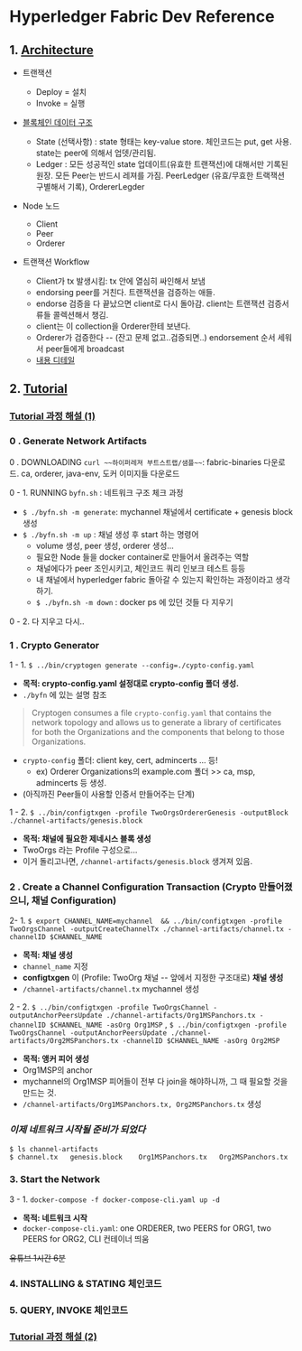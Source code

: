 # Hyperledger Fabric Dev Reference

## 1. [Architecture](https://hyperledger-fabric.readthedocs.io/en/release-1.2/arch-deep-dive.html)

- 트랜잭션
  - Deploy = 설치
  - Invoke = 실행

- [블록체인 데이터 구조](https://hyperledger-fabric.readthedocs.io/en/release-1.2/arch-deep-dive.html#blockchain-datastructures)
  - State (선택사항) : state 형태는 key-value store. 체인코드는 put, get 사용. state는 peer에 의해서 업뎃/관리됨.
  - Ledger : 모든 성공적인 state 업데이트(유효한 트랜잭션)에 대해서만 기록된 원장. 모든 Peer는 반드시 레져를 가짐. PeerLedger (유효/무효한 트랙잭션 구별해서 기록), OrdererLegder

- Node 노드
  - Client
  - Peer
  - Orderer

- 트랜잭션 Workflow
  - Client가 tx 발생시킴: tx 안에 열심히 싸인해서 보냄
  - endorsing peer를 거친다. 트랜잭션을 검증하는 애들.
  - endorse 검증을 다 끝났으면 client로 다시 돌아감. client는 트랜잭션 검증서류들 콜렉션해서 챙김.
  - client는 이 collection을 Orderer한테 보낸다. 
  - Orderer가 검증한다 -- (잔고 문제 없고..검증되면..) endorsement 순서 세워서 peer들에게 broadcast
  - [내용 디테일](https://hyperledger-fabric.readthedocs.io/en/release-1.2/arch-deep-dive.html#the-client-creates-a-transaction-and-sends-it-to-endorsing-peers-of-its-choice)


## 2. [Tutorial](https://hyperledger-fabric.readthedocs.io/en/release-1.2/tutorials.html)

### [Tutorial 과정 해설 (1)](http://hyperledger-dwmeetup.mybluemix.net/tutorial1.html)

### 0 . **Generate Network Artifacts**

0 . DOWNLOADING `curl ~~하이퍼레져 부트스트랩/샘플~~`: fabric-binaries 다운로드. ca, orderer, java-env, 도커 이미지들 다운로드

0 - 1. RUNNING `byfn.sh` : 네트워크 구조 체크 과정

  - `$ ./byfn.sh -m generate`: mychannel 채널에서 certificate + genesis block 생성
  - `$ ./byfn.sh -m up` : 채널 생성 후 start 하는 명령어
    - volume 생성, peer 생성, orderer 생성...
    - 필요한 Node 들을 docker container로 만들어서 올려주는 역할
    - 채널에다가 peer 조인시키고, 체인코드 쿼리 인보크 테스트 등등 
    - 내 채널에서 hyperledger fabric 돌아갈 수 있는지 확인하는 과정이라고 생각하기.
    - `$ ./byfn.sh -m down` : docker ps 에 있던 것들 다 지우기

0 - 2. 다 지우고 다시..

### 1 . **Crypto Generator**
  
1 - 1. `$ ../bin/cryptogen generate --config=./cypto-config.yaml`
    
  - **목적: crypto-config.yaml 설정대로 crypto-config 폴더 생성.**
  - `./byfn` 에 있는 설명 참조
  > Cryptogen consumes a file ``crypto-config.yaml`` that contains the network topology and allows us to generate a library of certificates for both the Organizations and the components that belong to those Organizations. 
  - `crypto-config` 폴더: client key, cert, admincerts ... 등! 
    - ex) Orderer Organizations의 example.com 폴더 >> ca, msp, admincerts 등 생성.
  - (아직까진 Peer들이 사용할 인증서 만들어주는 단계)
  
1 - 2. `$ ../bin/configtxgen -profile TwoOrgsOrdererGenesis -outputBlock ./channel-artifacts/genesis.block` 
  
  - **목적: 채널에 필요한 제네시스 블록 생성**
  - TwoOrgs 라는 Profile 구성으로... 
  - 이거 돌리고나면, `/channel-artifacts/genesis.block` 생겨져 있음.

### 2 . **Create a Channel Configuration Transaction** (Crypto 만들어졌으니, 채널 Configuration)
2- 1. `$ export CHANNEL_NAME=mychannel  && ../bin/configtxgen -profile TwoOrgsChannel -outputCreateChannelTx ./channel-artifacts/channel.tx -channelID $CHANNEL_NAME`

  - **목적: 채널 생성**
  - `channel_name` 지정
  - **configtxgen** 이 (Profile: TwoOrg 채널 -- 앞에서 지정한 구조대로) **채널 생성**
  - `/channel-artifacts/channel.tx` mychannel 생성
  
2 - 2. `$ ../bin/configtxgen -profile TwoOrgsChannel -outputAnchorPeersUpdate ./channel-artifacts/Org1MSPanchors.tx -channelID $CHANNEL_NAME -asOrg Org1MSP`
, `$ ../bin/configtxgen -profile TwoOrgsChannel -outputAnchorPeersUpdate ./channel-artifacts/Org2MSPanchors.tx -channelID $CHANNEL_NAME -asOrg Org2MSP`
  - **목적: 앵커 피어 생성**
  - Org1MSP의 anchor
  - mychannel의 Org1MSP 피어들이 전부 다 join을 해야하니까, 그 때 필요할 것을 만드는 것.
  - `/channel-artifacts/Org1MSPanchors.tx, Org2MSPanchors.tx` 생성 

### *이제 네트워크 시작될 준비가 되었다*
```
$ ls channel-artifacts
$ channel.tx   genesis.block    Org1MSPanchors.tx   Org2MSPanchors.tx
```

### 3. **Start the Network**
3 - 1. `docker-compose -f docker-compose-cli.yaml up -d`

  - **목적: 네트워크 시작**
  - `docker-compose-cli.yaml`: one ORDERER, two PEERS for ORG1, two PEERS for ORG2, CLI 컨테이너 띄움

~~유튜브 1시간 6분~~

### 4. INSTALLING & STATING 체인코드 
### 5. QUERY, INVOKE 체인코드

### [Tutorial 과정 해설 (2)](http://hyperledger-dwmeetup.mybluemix.net/tutorial2.html)
